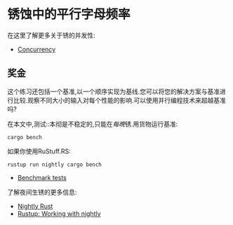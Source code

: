 # 锈蚀中的平行字母频率

在这里了解更多关于锈的并发性:

-   [Concurrency](https://doc.rust-lang.org/book/2018-edition/ch16-00-concurrency.html)

## 奖金

这个练习还包括一个基准,以一个顺序实现为基线.您可以将您的解决方案与基准进行比较.观察不同大小的输入对每个性能的影响.可以使用并行编程技术来超越基准吗?

在本文中,测试::本彻是不稳定的,只能在*每晚*锈.用货物运行基准:

```
cargo bench
```

如果你使用RuStuff.RS:

```
rustup run nightly cargo bench
```

-   [Benchmark tests](https://doc.rust-lang.org/stable/unstable-book/library-features/test.html)

了解夜间生锈的更多信息:

-   [Nightly Rust](https://doc.rust-lang.org/stable/book/2018-edition/appendix-06-nightly-rust.html)
-   [Rustup: Working with nightly](https://github.com/rust-lang-nursery/rustup.rs#working-with-nightly-rust)
